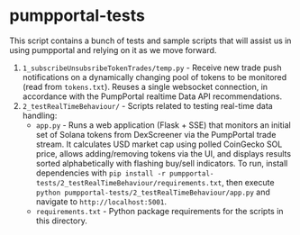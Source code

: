 # pumpportal-tests

This script contains a bunch of tests and sample scripts that will assist us in using pumpportal and relying on it as we move forward.

1. `1_subscribeUnsubsribeTokenTrades/temp.py` - Receive new trade push notifications on a dynamically changing pool of tokens to be monitored (read from `tokens.txt`). Reuses a single websocket connection, in accordance with the PumpPortal realtime Data API recommendations.
2. `2_testRealTimeBehaviour/` - Scripts related to testing real-time data handling:
    * `app.py` - Runs a web application (Flask + SSE) that monitors an initial set of Solana tokens from DexScreener via the PumpPortal trade stream. It calculates USD market cap using polled CoinGecko SOL price, allows adding/removing tokens via the UI, and displays results sorted alphabetically with flashing buy/sell indicators. To run, install dependencies with `pip install -r pumpportal-tests/2_testRealTimeBehaviour/requirements.txt`, then execute `python pumpportal-tests/2_testRealTimeBehaviour/app.py` and navigate to `http://localhost:5001`.
    * `requirements.txt` - Python package requirements for the scripts in this directory.

